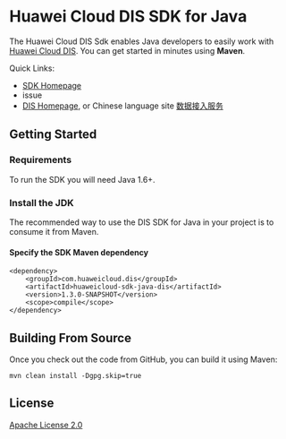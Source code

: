 # Huawei Cloud DIS SDK for Java

The Huawei Cloud DIS Sdk enables Java developers to easily work with [Huawei Cloud DIS](https://www.huaweicloud.com/en-us/product/dis.html). You can get started in minutes using **Maven**.

Quick Links:
- [SDK Homepage](https://developer.huaweicloud.com/sdk?all)
- issue
- [DIS Homepage](https://www.huaweicloud.com/en-us/product/dis.html), or Chinese language site [数据接入服务](https://www.huaweicloud.com/product/dis.html)

## Getting Started
### Requirements
To run the SDK you will need Java 1.6+.

### Install the JDK
The recommended way to use the DIS SDK for Java in your project is to consume it from Maven.

#### Specify the SDK Maven dependency
    <dependency>
        <groupId>com.huaweicloud.dis</groupId>
        <artifactId>huaweicloud-sdk-java-dis</artifactId>
        <version>1.3.0-SNAPSHOT</version>
        <scope>compile</scope>
    </dependency>


## Building From Source
Once you check out the code from GitHub, you can build it using Maven:

    mvn clean install -Dgpg.skip=true

## License
[Apache License 2.0](https://www.apache.org/licenses/LICENSE-2.0.html)
